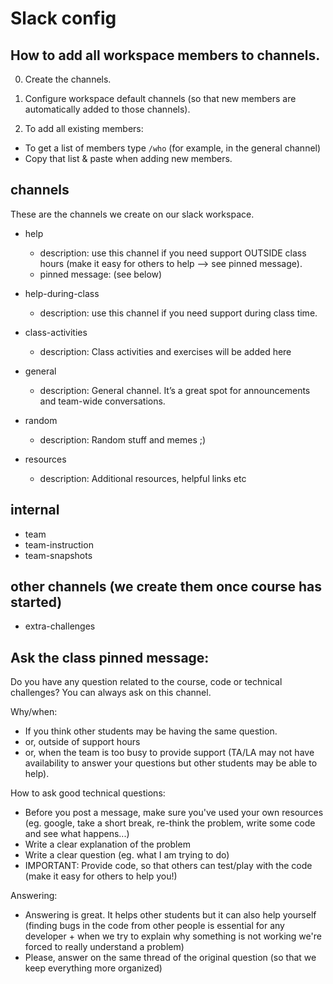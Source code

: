 

# Slack config


## How to add all workspace members to channels.

0. Create the channels.

1. Configure workspace default channels (so that new members are automatically added to those channels).

2. To add all existing members:
  - To get a list of members type `/who` (for example, in the general channel)
  - Copy that list & paste when adding new members.




## channels


These are the channels we create on our slack workspace.


- help
  - description: use this channel if you need support OUTSIDE class hours (make it easy for others to help --> see pinned message).
  - pinned message: (see below)


- help-during-class
  - description: use this channel if you need support during class time.

- class-activities
  - description: Class activities and exercises will be added here

- general
  - description: General channel. It’s a great spot for announcements and team-wide conversations.

- random
  - description: Random stuff and memes ;) 

- resources
  - description: Additional resources, helpful links etc



## internal
- team
- team-instruction
- team-snapshots


## other channels (we create them once course has started)
- extra-challenges




## Ask the class pinned message:

Do you have any question related to the course, code or technical challenges? You can always ask on this channel.

Why/when:
- If you think other students may be having the same question.
- or, outside of support hours
- or, when the team is too busy to provide support (TA/LA may not have availability to answer your questions but other students may be able to help).

How to ask good technical questions:
- Before you post a message, make sure you've used your own resources (eg. google, take a short break, re-think the problem, write some code and see what happens...)
- Write a clear explanation of the problem
- Write a clear question (eg. what I am trying to do)
- IMPORTANT: Provide code, so that others can test/play with the code (make it easy for others to help you!)

Answering:
- Answering is great. It helps other students but it can also help yourself (finding bugs in the code from other people is essential for any developer + when we try to explain why something is not working we're forced to really understand a problem)
- Please, answer on the same thread of the original question (so that we keep everything more organized)


